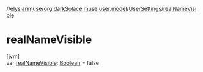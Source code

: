 //[elysianmuse](../../../index.md)/[org.darkSolace.muse.user.model](../index.md)/[UserSettings](index.md)/[realNameVisible](real-name-visible.md)

# realNameVisible

[jvm]\
var [realNameVisible](real-name-visible.md): [Boolean](https://kotlinlang.org/api/latest/jvm/stdlib/kotlin/-boolean/index.html) = false
